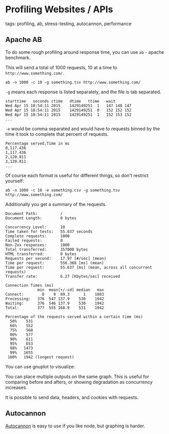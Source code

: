 # Profiling Websites / APIs

tags: profiling, ab, stress-testing, autocannon, performance

## Apache AB

To do some rough profiling around response time, you can use `ab` - apache benchmark.

This will send a total of 1000 requests, 10 at a time to `http://www.something.com/`.

```
ab -n 1000 -c 10 -g something.tsv http://www.something.com/
```

`-g` means each response is listed separately, and the file is tab separated.

```
starttime	seconds	ctime	dtime	ttime	wait
Wed Apr 15 18:54:11 2015	1429149251	1	147	148	147
Wed Apr 15 18:54:11 2015	1429149251	0	152	152	152
Wed Apr 15 18:54:11 2015	1429149251	1	152	153	152
...
```

`-e` would be comma separated and would have to requests binned by the time it
took to complete that percent of requests.

```
Percentage served,Time in ms
0,117.436
1,117.436
2,120.811
3,120.811
...
```

Of course each format is useful for different things, so don't restrict yourself:

```
ab -n 1000 -c 10 -e something.csv -g something.tsv http://www.something.com/
```

Additionally you get a summary of the requests.

```
Document Path:          /
Document Length:        0 bytes

Concurrency Level:      10
Time taken for tests:   55.637 seconds
Complete requests:      1000
Failed requests:        0
Non-2xx responses:      1000
Total transferred:      357000 bytes
HTML transferred:       0 bytes
Requests per second:    17.97 [#/sec] (mean)
Time per request:       556.368 [ms] (mean)
Time per request:       55.637 [ms] (mean, across all concurrent requests)
Transfer rate:          6.27 [Kbytes/sec] received

Connection Times (ms)
              min  mean[+/-sd] median   max
Connect:        0    9  89.3      1    1003
Processing:   376  547 137.9    530    1942
Waiting:      376  546 137.9    530    1942
Total:        377  555 168.9    531    1942

Percentage of the requests served within a certain time (ms)
  50%    531
  66%    552
  75%    568
  80%    577
  90%    611
  95%    653
  98%   1473
  99%   1655
 100%   1942 (longest request)
 ```

You can use gnuplot to visualize:

You can place multiple outputs on the same graph. This is useful for comparing
before and afters, or showing degradation as concurrency increases.

It is possible to send data, headers, and cookies with requests.

## Autocannon

[Autocannon](https://github.com/mcollina/autocannon) is easy to use if you like node, but graphing is harder.
